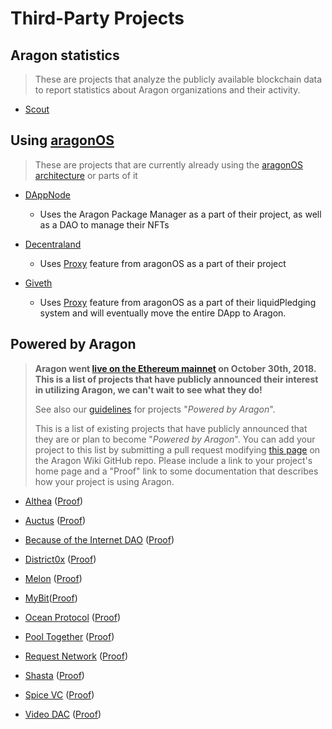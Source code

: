 # Third-Party Projects

## Aragon statistics
> These are projects that analyze the publicly available blockchain data to report statistics about Aragon organizations and their activity.

- [Scout](https://scout.cool/aragon/mainnet/)

## Using [aragonOS](https://hack.aragon.org/docs/aragonos-ref.html)
> These are projects that are currently already using the [aragonOS architecture](https://hack.aragon.org/docs/aragonos-ref.html) or parts of it

- [DAppNode](https://dappnode.io)
  - Uses the Aragon Package Manager as a part of their project, as well as a DAO to manage their NFTs 

- [Decentraland](https://decentraland.org/)
  - Uses [Proxy](https://hack.aragon.org/docs/aragonos-ref.html#3-upgradeability) feature from aragonOS as a part of their project

- [Giveth](https://giveth.io)
  - Uses [Proxy](https://hack.aragon.org/docs/aragonos-ref.html#3-upgradeability) feature from aragonOS as a part of their liquidPledging system and will eventually move the entire DApp to Aragon.

## Powered by Aragon
> **Aragon went [live on the Ethereum mainnet](https://blog.aragon.org/aragon-06-is-live-on-mainnet/) on October 30th, 2018. This is a list of projects that have publicly announced their interest in utilizing Aragon, we can't wait to see what they do!**
>
> See also our [guidelines](../design/powered_by_aragon.md) for projects "_Powered by Aragon_".
>
> This is a list of existing projects that have publicly announced that they are or plan to become "_Powered by Aragon_". You can add your project to this list by submitting a pull request modifying [this page](https://github.com/aragon/aragon-wiki/edit/master/docs/projects/index.md) on the Aragon Wiki GitHub repo. Please include a link to your project's home page and a "Proof" link to some documentation that describes how your project is using Aragon.

- [Althea](https://altheamesh.com/) ([Proof](https://blog.althea.org/althea-development-update--56--network-organization-support/))

- [Auctus](https://auctus.org/) ([Proof](https://blog.auctus.org/launch-of-auctus-labs-9ff5ffe26e32))

- [Because of the Internet DAO](https://www.rude.world/boti-dao) ([Proof](https://www.rude.world/boti-dao))

- [District0x](https://district0x.io) ([Proof](https://education.district0x.io/district0x-specific-topics/understanding-technology-behind-district0x/aragon/))

- [Melon](https://melonport.com/) ([Proof](https://medium.com/melonport-blog/melon-will-run-its-decentralized-governance-on-aragon-9f7935693720))

- [MyBit](https://mybit.io)([Proof](https://medium.com/mybit-dapp/mybit-dao-tutorial-5b3bc093963b)) 

- [Ocean Protocol](https://oceanprotocol.com/) ([Proof](https://oceanprotocol.com/tech-whitepaper.pdf))

- [Pool Together](https://pooltogether.us) ([Proof](https://twitter.com/PoolTogether_/status/1143162275655749633))

- [Request Network](https://request.network) ([Proof](https://blog.request.network/blockchain-bricks-request-is-built-upon-0x-civic-and-aragon-3aaf68390221))

- [Shasta](https://shasta.world/) ([Proof](https://medium.com/shastaproject/how-we-plan-to-use-aragon-organizations-63d11fecc81d))

- [Spice VC](https://www.spicevc.com) ([Proof](https://medium.com/spicevc/spice-vc-is-the-first-to-use-blockchain-to-solve-the-liquidity-problem-638227217cb6))

- [Video DAC](https://forum.livepeer.org/t/transcoder-campaign-video-dac/553) ([Proof](https://forum.livepeer.org/t/transcoder-campaign-video-dac/553))
